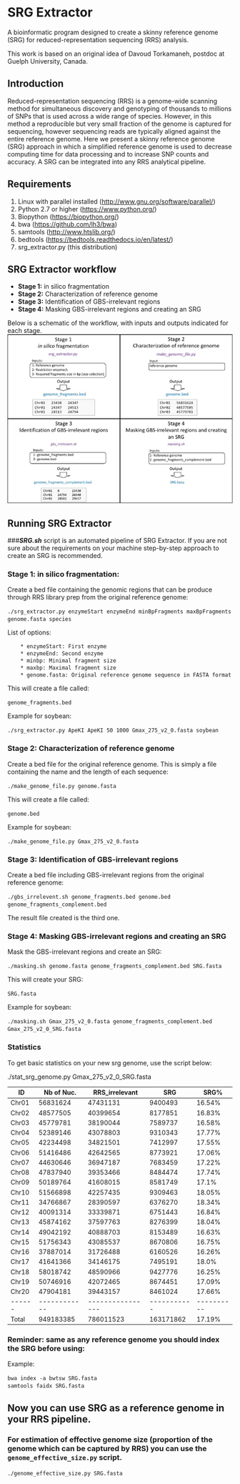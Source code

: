 # SRG Extractor

A bioinformatic program designed to create a skinny reference genome (SRG) for reduced-representation sequencing (RRS) analysis.

This work is based on an original idea of Davoud Torkamaneh, postdoc at Guelph University, Canada.


## Introduction

Reduced-representation sequencing (RRS) is a genome-wide scanning method for simultaneous
discovery and genotyping of thousands to millions of SNPs that is used across a wide range
of species. However, in this method a reproducible but very small fraction of the genome is
captured for sequencing, however sequencing reads are typically aligned against the entire 
reference genome. Here we present a skinny reference genome (SRG) approach in which a 
simplified reference genome is used to decrease computing time for data processing and
to increase SNP counts and accuracy. A SRG can be integrated into any RRS analytical pipeline.  

## Requirements

1. Linux with parallel installed (http://www.gnu.org/software/parallel/)  
2. Python 2.7 or higher (https://www.python.org/) 
3. Biopython (https://biopython.org/)
4. bwa (https://github.com/lh3/bwa)  
5. samtools (http://www.htslib.org/)  
6. bedtools (https://bedtools.readthedocs.io/en/latest/)  
7. srg_extractor.py (this distribution) 


## SRG Extractor workflow

* **Stage 1:** in silico fragmentation
* **Stage 2:** Characterization of reference genome
* **Stage 3:** Identification of GBS-irrelevant regions
* **Stage 4:** Masking GBS-irrelevant regions and creating an SRG


Below is a schematic of the workflow, with inputs and outputs indicated for each stage.
![Scheme](images/srg_ext_workflow.jpg)




## Running SRG Extractor
###***SRG.sh*** script is an automated pipeline of SRG Extractor.
If you are not sure about the requirements on your machine step-by-step approach to create an SRG is recommended.


### Stage 1: in silico fragmentation:

Create a bed file containing the genomic regions that can be produce through RRS library prep from the original reference genome:


```./srg_extractor.py enzymeStart enzymeEnd minBpFragments maxBpFragments genome.fasta species``` 
	
	
	
List of options:

		* enzymeStart: First enzyme     
		* enzymeEnd: Second enzyme 
		* minbp: Minimal fragment size  
		* maxbp: Maximal fragment size  
		* genome.fasta: Original reference genome sequence in FASTA format  
		
	
This will create a file called: 

```genome_fragments.bed ```  

	
Example for soybean:		
	
```./srg_extractor.py ApeKI ApeKI 50 1000 Gmax_275_v2_0.fasta soybean```


  
### Stage 2: Characterization of reference genome	

Create a bed file for the original reference genome. This is simply a file containing the name and the length of each sequence: 

```./make_genome_file.py genome.fasta``` 

This will create a file called:

```genome.bed```  
	
Example for soybean:
	
```./make_genome_file.py Gmax_275_v2_0.fasta```



### Stage 3: Identification of GBS-irrelevant regions

Create a bed file including GBS-irrelevant regions from the original reference genome:
	
```./gbs_irrelevent.sh genome_fragments.bed genome.bed genome_fragments_complement.bed```

The result file created is the third one.  

 
### Stage 4: Masking GBS-irrelevant regions and creating an SRG

Mask the GBS-irrelevant regions and create an SRG:
	
```./masking.sh genome.fasta genome_fragments_complement.bed SRG.fasta```
	
This will create your SRG:
	
```SRG.fasta```


Example for soybean:
	
```./masking.sh Gmax_275_v2_0.fasta genome_fragments_complement.bed Gmax_275_v2_0_SRG.fasta```
  


### Statistics

To get basic statistics on your new srg genome, use the script below:

./stat_srg_genome.py Gmax_275_v2_0_SRG.fasta



|  ID  | Nb of Nuc. | RRS_irrelevant |   SRG     |   SRG%   |
|------|------------|----------------|-----------|----------|
|Chr01 |  56831624  |     47431131   |   9400493 |  16.54%  |
|Chr02 |  48577505  |     40399654   |   8177851 |  16.83%  |
|Chr03 |  45779781  |     38190044   |   7589737 |  16.58%  |
|Chr04 |  52389146  |     43078803   |   9310343 |  17.77%  |
|Chr05 |  42234498  |     34821501   |   7412997 |  17.55%  |
|Chr06 |  51416486  |     42642565   |   8773921 |  17.06%  |
|Chr07 |  44630646  |     36947187   |   7683459 |  17.22%  |
|Chr08 |  47837940  |     39353466   |   8484474 |  17.74%  |
|Chr09 |  50189764  |     41608015   |   8581749 |  17.1%   |
|Chr10 |  51566898  |     42257435   |   9309463 |  18.05%  |
|Chr11 |  34766867  |     28390597   |   6376270 |  18.34%  |
|Chr12 |  40091314  |     33339871   |   6751443 |  16.84%  |
|Chr13 |  45874162  |     37597763   |   8276399 |  18.04%  |
|Chr14 |  49042192  |     40888703   |   8153489 |  16.63%  |
|Chr15 |  51756343  |     43085537   |   8670806 |  16.75%  |
|Chr16 |  37887014  |     31726488   |   6160526 |  16.26%  |
|Chr17 |  41641366  |     34146175   |   7495191 |  18.0%   |
|Chr18 |  58018742  |     48590966   |   9427776 |  16.25%  |
|Chr19 |  50746916  |     42072465   |   8674451 |  17.09%  |
|Chr20 |  47904181  |     39443157   |   8461024 |  17.66%  |
|------|------------|----------------|-----------|----------|
|Total | 949183385  |    786011523   | 163171862 |  17.19%  |



### **Reminder:** same as any reference genome you should index the SRG before using:


Example:
	
```bwa index -a bwtsw SRG.fasta```  
```samtools faidx SRG.fasta```  



## Now you can use SRG as a reference genome in your RRS pipeline.

### For estimation of effective genome size (proportion of the genome which can be captured by RRS) you can use the ```genome_effective_size.py``` script.

```./genome_effective_size.py SRG.fasta```

